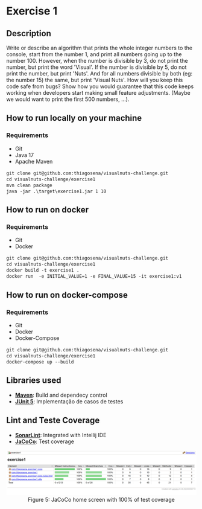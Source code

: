 # Exercise 1

## Description

Write or describe an algorithm that prints the whole integer numbers to the console, start from the number 1, and print all numbers going up to the number 100. However, when the number is divisible by 3, do not print the number, but print the word 'Visual'. If the number is divisible by 5, do not print the number, but print 'Nuts'. And for all numbers divisible by both (eg: the number 15) the same, but print 'Visual Nuts'. How will you keep this code safe from bugs? Show how you would guarantee that this code keeps working when developers start making small feature adjustments. (Maybe we would want to print the first 500 numbers, ...).

## How to run locally on your machine
### Requirements
- Git
- Java 17
- Apache Maven

```shell
git clone git@github.com:thiagosena/visualnuts-challenge.git
cd visualnuts-challenge/exercise1
mvn clean package
java -jar .\target\exercise1.jar 1 10
```

## How to run on docker
### Requirements
- Git
- Docker

```shell
git clone git@github.com:thiagosena/visualnuts-challenge.git
cd visualnuts-challenge/exercise1
docker build -t exercise1 .
docker run  -e INITIAL_VALUE=1 -e FINAL_VALUE=15 -it exercise1:v1
```

## How to run on docker-compose
### Requirements
- Git
- Docker
- Docker-Compose

```shell
git clone git@github.com:thiagosena/visualnuts-challenge.git
cd visualnuts-challenge/exercise1
docker-compose up --build
```

## Libraries used
- [**Maven**](https://maven.apache.org/): Build and dependecy control
- [**JUnit 5**](https://junit.org/junit5/): Implementação de casos de testes

## Lint and Teste Coverage
- [**SonarLint**](https://www.sonarlint.org/intellij): Integrated with Intellij IDE
- [**JaCoCo**](https://github.com/jacoco/jacoco): Test coverage
<p align="center">
  <img width="800" src="docs/jacoco.png" alt="Jacoco"/>
  <br/>
  <span>Figure 5: JaCoCo home screen with 100% of test coverage</span>
</p>